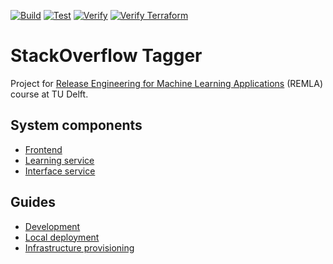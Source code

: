 [![Build](https://github.com/remla2022/stackoverflow-tagger/actions/workflows/build.yml/badge.svg)](https://github.com/remla2022/stackoverflow-tagger/actions/workflows/build.yml)
[![Test](https://github.com/remla2022/stackoverflow-tagger/actions/workflows/test.yml/badge.svg)](https://github.com/remla2022/stackoverflow-tagger/actions/workflows/test.yml)
[![Verify](https://github.com/remla2022/stackoverflow-tagger/actions/workflows/verify.yml/badge.svg)](https://github.com/remla2022/stackoverflow-tagger/actions/workflows/verify.yml)
[![Verify Terraform](https://github.com/remla2022/stackoverflow-tagger/actions/workflows/verify-terraform.yml/badge.svg)](https://github.com/remla2022/stackoverflow-tagger/actions/workflows/verify-terraform.yml)

# StackOverflow Tagger

Project for [Release Engineering for Machine Learning Applications](https://se.ewi.tudelft.nl/remla/2022/)
(REMLA) course at TU Delft.

## System components

* [Frontend](frontend/README.md)
* [Learning service](src/learning_service/README.md)
* [Interface service](src/interface_service/README.md)

## Guides

* [Development](dev/README.md)
* [Local deployment](dist/README.md)
* [Infrastructure provisioning](terraform/README.md)
